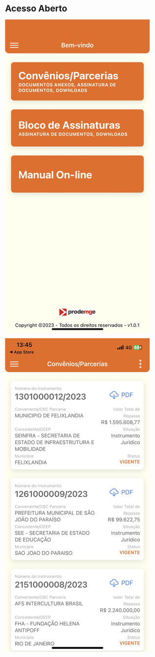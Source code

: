 # Acesso Aberto

![](<../.gitbook/assets/Tela inicial.png>)

![](<../.gitbook/assets/Instrumentos Sem login.png>)
